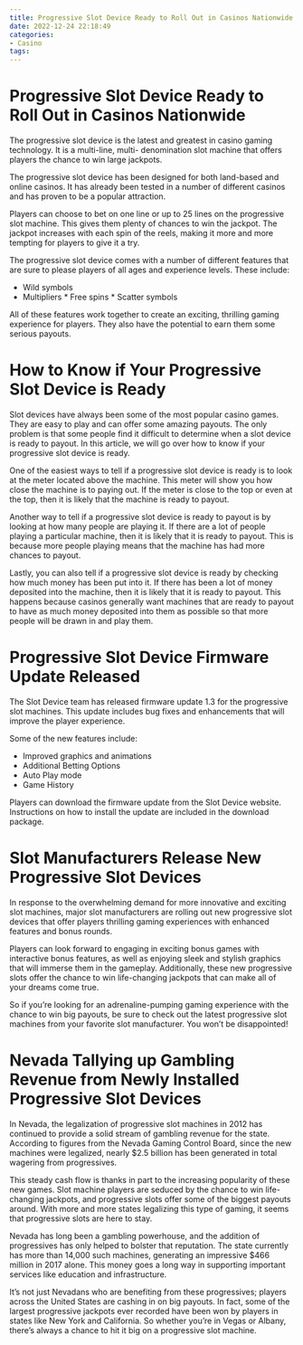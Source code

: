 ```yaml
---
title: Progressive Slot Device Ready to Roll Out in Casinos Nationwide
date: 2022-12-24 22:18:49
categories:
- Casino
tags:
---
```



#  Progressive Slot Device Ready to Roll Out in Casinos Nationwide

The progressive slot device is the latest and greatest in casino gaming technology. It is a multi-line, multi- denomination slot machine that offers players the chance to win large jackpots.

The progressive slot device has been designed for both land-based and online casinos. It has already been tested in a number of different casinos and has proven to be a popular attraction.

Players can choose to bet on one line or up to 25 lines on the progressive slot machine. This gives them plenty of chances to win the jackpot. The jackpot increases with each spin of the reels, making it more and more tempting for players to give it a try.

The progressive slot device comes with a number of different features that are sure to please players of all ages and experience levels. These include:

* Wild symbols
 * Multipliers * Free spins * Scatter symbols

All of these features work together to create an exciting, thrilling gaming experience for players. They also have the potential to earn them some serious payouts.

#  How to Know if Your Progressive Slot Device is Ready 
Slot devices have always been some of the most popular casino games. They are easy to play and can offer some amazing payouts. The only problem is that some people find it difficult to determine when a slot device is ready to payout. In this article, we will go over how to know if your progressive slot device is ready.

One of the easiest ways to tell if a progressive slot device is ready is to look at the meter located above the machine. This meter will show you how close the machine is to paying out. If the meter is close to the top or even at the top, then it is likely that the machine is ready to payout.

Another way to tell if a progressive slot device is ready to payout is by looking at how many people are playing it. If there are a lot of people playing a particular machine, then it is likely that it is ready to payout. This is because more people playing means that the machine has had more chances to payout.

Lastly, you can also tell if a progressive slot device is ready by checking how much money has been put into it. If there has been a lot of money deposited into the machine, then it is likely that it is ready to payout. This happens because casinos generally want machines that are ready to payout to have as much money deposited into them as possible so that more people will be drawn in and play them.

#  Progressive Slot Device Firmware Update Released 

The Slot Device team has released firmware update 1.3 for the progressive slot machines. This update includes bug fixes and enhancements that will improve the player experience. 

Some of the new features include:
- Improved graphics and animations
- Additional Betting Options
- Auto Play mode
- Game History

Players can download the firmware update from the Slot Device website. Instructions on how to install the update are included in the download package.

#  Slot Manufacturers Release New Progressive Slot Devices 

In response to the overwhelming demand for more innovative and exciting slot machines, major slot manufacturers are rolling out new progressive slot devices that offer players thrilling gaming experiences with enhanced features and bonus rounds.

Players can look forward to engaging in exciting bonus games with interactive bonus features, as well as enjoying sleek and stylish graphics that will immerse them in the gameplay. Additionally, these new progressive slots offer the chance to win life-changing jackpots that can make all of your dreams come true.

So if you’re looking for an adrenaline-pumping gaming experience with the chance to win big payouts, be sure to check out the latest progressive slot machines from your favorite slot manufacturer. You won’t be disappointed!

#  Nevada Tallying up Gambling Revenue from Newly Installed Progressive Slot Devices

In Nevada, the legalization of progressive slot machines in 2012 has continued to provide a solid stream of gambling revenue for the state. According to figures from the Nevada Gaming Control Board, since the new machines were legalized, nearly $2.5 billion has been generated in total wagering from progressives.

This steady cash flow is thanks in part to the increasing popularity of these new games. Slot machine players are seduced by the chance to win life-changing jackpots, and progressive slots offer some of the biggest payouts around. With more and more states legalizing this type of gaming, it seems that progressive slots are here to stay.

Nevada has long been a gambling powerhouse, and the addition of progressives has only helped to bolster that reputation. The state currently has more than 14,000 such machines, generating an impressive $466 million in 2017 alone. This money goes a long way in supporting important services like education and infrastructure.

It’s not just Nevadans who are benefiting from these progressives; players across the United States are cashing in on big payouts. In fact, some of the largest progressive jackpots ever recorded have been won by players in states like New York and California. So whether you’re in Vegas or Albany, there’s always a chance to hit it big on a progressive slot machine.